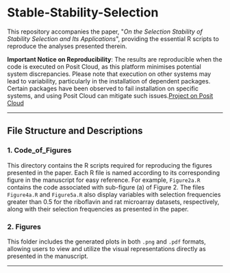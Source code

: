 # Stable-Stability-Selection

This repository accompanies the paper, "*On the Selection Stability of Stability Selection and Its Applications*", providing the essential R scripts to reproduce the analyses presented therein.

**Important Notice on Reproducibility**: The results are reproducible when the code is executed on Posit Cloud, as this platform minimises potential system discrepancies. Please note that execution on other systems may lead to variability, particularly in the installation of dependent packages. Certain packages have been observed to fail installation on specific systems, and using Posit Cloud can mitigate such issues.[Project on Posit Cloud](https://posit.cloud/content/9178855)

---

## File Structure and Descriptions

### 1. **Code_of_Figures**
This directory contains the R scripts required for reproducing the figures presented in the paper. Each R file is named according to its corresponding figure in the manuscript for easy reference. For example, `Figure2a.R` contains the code associated with sub-figure (a) of Figure 2. The files `Figure4a.R` and `Figure5a.R` also display variables with selection frequencies greater than 0.5 for the riboflavin and rat microarray datasets, respectively, along with their selection frequencies as presented in the paper.

### 2. **Figures**
This folder includes the generated plots in both `.png` and `.pdf` formats, allowing users to view and utilize the visual representations directly as presented in the manuscript.

---
